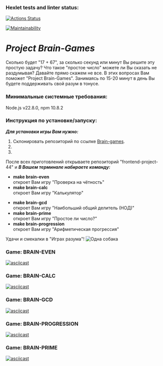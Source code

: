 ### Hexlet tests and linter status:

[![Actions Status](https://github.com/BEAR-AE/frontend-project-44/actions/workflows/hexlet-check.yml/badge.svg)](https://github.com/BEAR-AE/frontend-project-44/actions)

[![Maintainability](https://api.codeclimate.com/v1/badges/1f622fb3c0c860bc13b6/maintainability)](https://codeclimate.com/github/BEAR-AE/frontend-project-44/maintainability)

# **_Project Brain-Games_**<br>

Сколько будет "17 + 67", за сколько секунд или минут Вы решите эту простую задачу? Что такое "простое число" можете ли Вы сказать не раздумывая? Давайте прямо скажем не все. В этих вопросах Вам поможет "Project Brain-Games". Занимаясь по 15-20 минут в день Вы будете поддерживать свой разум в тонусе.

### Минимальные системные требования:<br>

Node.js v22.8.0, npm 10.8.2

### Инструкция по установке/запуску:<br>

***Для установки игры Вам нужно:***<br> 
1. Склонировать репозиторий по ссылке [Brain-games](https://github.com/BEAR-AE/frontend-project-44.git).
2. 
3. 

 
После всех приготовлений открываете репозиторий "frontend-project-44" и 
***B Вашем терминале набираете команду:***<br>
- **make brain-even**<br> откроет Вам игру "Проверка на чётность"
- **make brain-calc**<br> откроет Вам игру "Калькулятор"
+ **make brain-gcd**<br> откроет Вам игру "Наибольший общий делитель (НОД)"
+ **make brain-prime**<br> откроет Вам игру "Простое ли число?"
+ **make brain-progression**<br> откроет Вам игру "Арифметическая прогрессия"

Удачи и смекалки в "Играх разума"! ![Одна собака](dog.png "Собака смотрит влево")


### Game: BRAIN-EVEN

[![asciicast](https://asciinema.org/a/7tPQLCfyhsmVv4DLxl0oe6SsC.svg)](https://asciinema.org/a/7tPQLCfyhsmVv4DLxl0oe6SsC)

### Game: BRAIN-CALC

[![asciicast](https://asciinema.org/a/MqCEblYTl9y2yDEDu1A55IF48.svg)](https://asciinema.org/a/MqCEblYTl9y2yDEDu1A55IF48)

### Game: BRAIN-GCD

[![asciicast](https://asciinema.org/a/lEGarnvzWni27iuylZub16Bit.svg)](https://asciinema.org/a/lEGarnvzWni27iuylZub16Bit)

### Game: BRAIN-PROGRESSION

[![asciicast](https://asciinema.org/a/FkCPAe7YA4WC2Xs2UTHSevdgH.svg)](https://asciinema.org/a/FkCPAe7YA4WC2Xs2UTHSevdgH)

### Game: BRAIN-PRIME

[![asciicast](https://asciinema.org/a/jtltFIBQmk3BThcAic7zQRFLA.svg)](https://asciinema.org/a/jtltFIBQmk3BThcAic7zQRFLA)
